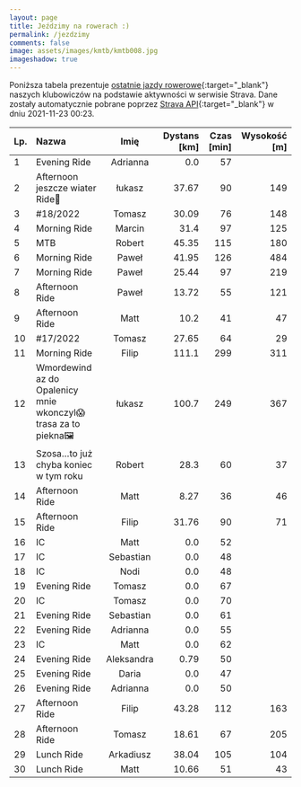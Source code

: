 ```yaml
---
layout: page
title: Jeździmy na rowerach :)
permalink: /jezdzimy
comments: false
image: assets/images/kmtb/kmtb008.jpg
imageshadow: true
---
```


Poniższa tabela prezentuje [ostatnie jazdy rowerowe](https://www.strava.com/clubs/336381){:target="_blank"} naszych klubowiczów na podstawie aktywności w serwisie Strava. Dane zostały automatycznie pobrane poprzez [Strava API](https://developers.strava.com/docs/reference/#api-Clubs-getClubActivitiesById){:target="_blank"} w dniu 2021-11-23 00:23.

Lp. | Nazwa | Imię | Dystans [km] | Czas [min] | Wysokość [m]
:--- | :--- | :---: | ---: | ---: | ---:
1|Evening Ride|Adrianna|0.0|57|
2|Afternoon jeszcze  wiater Ride💨|łukasz|37.67|90|149
3|#18/2022|Tomasz|30.09|76|148
4|Morning Ride|Marcin|31.4|97|125
5|MTB |Robert|45.35|115|180
6|Morning Ride |Paweł|41.95|126|484
7|Morning Ride|Paweł|25.44|97|219
8|Afternoon Ride|Paweł|13.72|55|121
9|Afternoon Ride|Matt|10.2|41|47
10|#17/2022|Tomasz|27.65|64|29
11|Morning Ride|Filip|111.1|299|311
12|Wmordewind az do Opalenicy  mnie wkonczyl😱trasa za to piekna🖼|łukasz|100.7|249|367
13|Szosa…to już chyba koniec w tym roku|Robert|28.3|60|37
14|Afternoon Ride|Matt|8.27|36|46
15|Afternoon Ride|Filip|31.76|90|71
16|IC|Matt|0.0|52|
17|IC|Sebastian|0.0|48|
18|IC|Nodi|0.0|48|
19|Evening Ride|Tomasz|0.0|67|
20|IC|Tomasz|0.0|70|
21|Evening Ride|Sebastian|0.0|61|
22|Evening Ride|Adrianna|0.0|55|
23|IC|Matt|0.0|62|
24|Evening Ride|Aleksandra|0.79|50|
25|Evening Ride|Daria|0.0|47|
26|Evening Ride|Adrianna|0.0|50|
27|Afternoon Ride|Filip|43.28|112|163
28|Afternoon Ride|Tomasz|18.61|67|205
29|Lunch Ride|Arkadiusz|38.04|105|104
30|Lunch Ride|Matt|10.66|51|43
